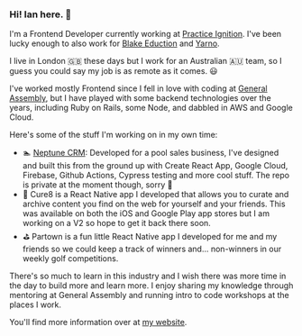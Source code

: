 ### Hi! Ian here. 👋 
I'm a Frontend Developer currently working at <a href="https://www.practiceignition.com" target="_blank">Practice Ignition</a>. I've been lucky enough to also work for <a href="https://readingeggs.co.uk/about-blake/" target="_blank">Blake Eduction</a> and <a href="https://www.yarno.com.au/" target="_blank">Yarno</a>.

I live in London 🇬🇧 these days but I work for an Australian 🇦🇺 team, so I guess you could say my job is as remote as it comes. 😃

I've worked mostly Frontend since I fell in love with coding at <a href="https://generalassemb.ly/" target="_blank">General Assembly</a>, but I have played with some backend technologies over the years, including Ruby on Rails, some Node, and dabbled in AWS and Google Cloud.

Here's some of the stuff I'm working on in my own time:

- 🏊 <a href="www.neptunecrm.com">Neptune CRM</a>: Developed for a pool sales business, I've designed and built this from the ground up with Create React App, Google Cloud, Firebase, Github Actions, Cypress testing and more cool stuff. The repo is private at the moment though, sorry 🔐
- 📱 Cure8 is a React Native app I developed that allows you to curate and archive content you find on the web for yourself and your friends. This was available on both the iOS and Google Play app stores but I am working on a V2 so hope to get it back there soon.
- ⛳ Partown is a fun little React Native app I developed for me and my friends so we could keep a track of winners and... non-winners in our weekly golf competitions.

There's so much to learn in this industry and I wish there was more time in the day to build more and learn more. I enjoy sharing my knowledge through mentoring at General Assembly and running intro to code workshops at the places I work.

You'll find more information over at <a href="https://www.ianlenehan.com" target="_blank">my website</a>.
